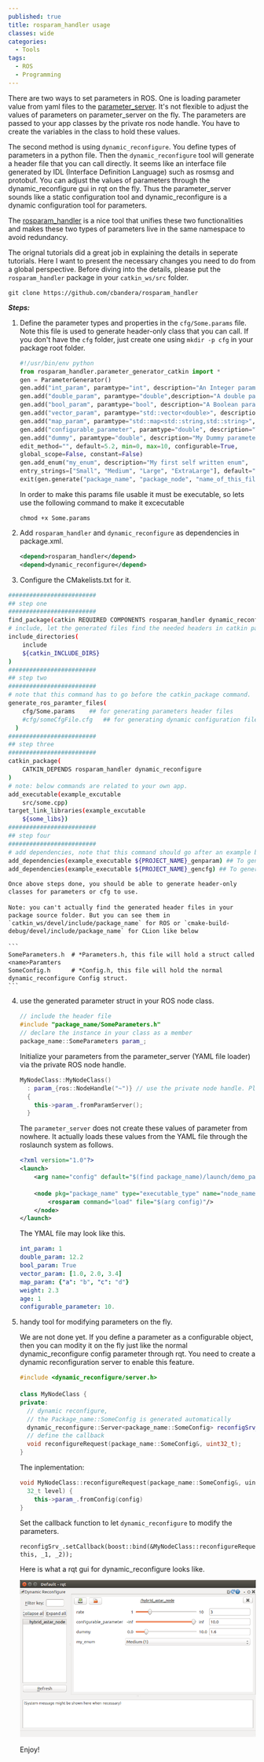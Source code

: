```yaml
---
published: true
title: rosparam_handler usage
classes: wide
categories:
  - Tools
tags:
  - ROS
  - Programming
---
```


There are two ways to set parameters in ROS. One is loading parameter value from yaml files to the [parameter_server](http://wiki.ros.org/Parameter%20Server). It's not flexible to adjust the values of parameters on parameter_server on the fly.
The parameters are passed to your app classes by the private ros node handle. You have to create the variables in the class to hold these values.

The second method is using `dynamic_reconfigure`. You define types of parameters in a python file. Then the `dynamic_reconfigure` tool will generate a header file that you can call directly. It seems like an interface file generated by IDL (Interface Definition Language) such as rosmsg and protobuf. You can adjust the values of parameters through the dynamic_reconfigure gui in rqt on the fly.
Thus the parameter_server sounds like a static configuration tool and dynamic_reconfigure is a dynamic configuration tool for parameters.

The [rosparam_handler](https://github.com/cbandera/rosparam_handler) is a nice tool that unifies these two functionalities and makes these two types of parameters live in the same namespace to avoid redundancy.


The orignal tutorials did a great job in explaining the details in seperate tutorials. Here I want to present the necessary changes you need to do from a global perspective. Before diving into the details, please put the `rosparam_handler` package in your `catkin_ws/src` folder.
```
git clone https://github.com/cbandera/rosparam_handler
```
***Steps:***   
1. Define the parameter types and properties in the `cfg/Some.params` file. Note this file is used to generate header-only class that you can call. If you don't have the `cfg` folder, just create one using `mkdir -p cfg` in your package root folder.   

    ```python
    #!/usr/bin/env python
    from rosparam_handler.parameter_generator_catkin import *
    gen = ParameterGenerator()
    gen.add("int_param", paramtype="int", description="An Integer parameter")
    gen.add("double_param", paramtype="double",description="A double parameter")
    gen.add("bool_param", paramtype="bool", description="A Boolean parameter")
    gen.add("vector_param", paramtype="std::vector<double>", description="A vector parameter")
    gen.add("map_param", paramtype="std::map<std::string,std::string>", description="A map parameter")
    gen.add("configurable_parameter", paramtype="double", description="This parameter can be set via dynamic_reconfigure", configurable=True)
    gen.add("dummy", paramtype="double", description="My Dummy parameter", level=0,
    edit_method="", default=5.2, min=0, max=10, configurable=True,
    global_scope=False, constant=False)
    gen.add_enum("my_enum", description="My first self written enum",
    entry_strings=["Small", "Medium", "Large", "ExtraLarge"], default="Medium")
    exit(gen.generate("package_name", "package_node", "name_of_this_file"))
    ```
    In order to make this params file usable it must be executable, so lets use the following command to make it excecutable
    ```
    chmod +x Some.params
    ```



2. Add `rosparam_handler` and `dynamic_reconfigure` as dependencies in package.xml.

    ```xml
    <depend>rosparam_handler</depend>
    <depend>dynamic_reconfigure</depend>
    ```

3. Configure the CMakelists.txt for it.
  ```bash
  #########################
  ## step one
  #########################
  find_package(catkin REQUIRED COMPONENTS rosparam_handler dynamic_reconfigure)
  # include, let the generated files find the needed headers in catkin packages
  include_directories(
      include
      ${catkin_INCLUDE_DIRS}
  )
  #########################
  ## step two
  #########################
  # note that this command has to go before the catkin_package command.
  generate_ros_paramter_files(
      cfg/Some.params    ## for generating parameters header files
      #cfg/someCfgFile.cfg   ## for generating dynamic configuration files
    )
  #########################
  ## step three
  #########################
  catkin_package(
      CATKIN_DEPENDS rosparam_handler dynamic_reconfigure
  )
  # note: below commands are related to your own app.
  add_executable(example_excutable
      src/some.cpp)
  target_link_libraries(example_excutable
      ${some_libs})
  #########################
  ## step four
  #########################
  # add dependencies, note that this command should go after an example build command like above
  add_dependencies(example_executable ${PROJECT_NAME}_genparam) ## To generate SomeParamters.h file
  add_dependencies(example_executable ${PROJECT_NAME}_gencfg) ## To generate SomeConfig.h file
  ```
    Once above steps done, you should be able to generate header-only classes for parameters or cfg to use.

    Note: you can't actually find the generated header files in your package source folder. But you can see them in `catkin_ws/devel/include/package_name` for ROS or `cmake-build-debug/devel/include/package_name` for CLion like below

    ```
    SomeParameters.h  # *Parameters.h, this file will hold a struct called <name>Paramters
    SomeConfig.h      # *Config.h, this file will hold the normal dynamic_reconfigure Config struct.
    ```

4. use the generated parameter struct in your ROS node class.
    ```c++
    // include the header file
    #include "package_name/SomeParameters.h"
    // declare the instance in your class as a member
    package_name::SomeParameters param_;
    ```
    Initialize your parameters from the parameter_server (YAML file loader) via the private ROS node handle.
    ```c++
    MyNodeClass::MyNodeClass()
      : param_{ros::NodeHandle("~")} // use the private node handle. Please use getPrivateNodeHandle() for nodelets
      {
        this->param_.fromParamServer();
      }
    ```

    The `parameter_server` does not create these values of parameter from nowhere. It actually loads these values from the YAML file through the roslaunch system as follows.

    ```xml
    <?xml version="1.0"?>
    <launch>
        <arg name="config" default="$(find package_name)/launch/demo_params.yaml" />

        <node pkg="package_name" type="executable_type" name="node_name" args="" output="screen" >
            <rosparam command="load" file="$(arg config)"/>
        </node>
    </launch>
    ```
    The YMAL file may look like this.
    ```yaml
    int_param: 1
    double_param: 12.2
    bool_param: True
    vector_param: [1.0, 2.0, 3.4]
    map_param: {"a": "b", "c": "d"}
    weight: 2.3
    age: 1
    configurable_parameter: 10.
    ```

5. handy tool for modifying parameters on the fly.

    We are not done yet. If you define a parameter as a configurable object, then you can modity it on the fly just like the normal dynamic_reconfigure config parameter through rqt. You need to create a dynamic reconfiguration server to enable this feature.

    ```c++
    #include <dynamic_reconfigure/server.h>

    class MyNodeClass {
    private:
      // dynamic reconfigure,
      // the Package_name::SomeConfig is generated automatically
      dynamic_reconfigure::Server<package_name::SomeConfig> reconfigSrv_; // Dynamic reconfiguration service
      // define the callback
      void reconfigureRequest(package_name::SomeConfig&, uint32_t);
    }
    ```
    The inplementation:
    ```c++
    void MyNodeClass::reconfigureRequest(package_name::SomeConfig&, uint
      32_t level) {
        this->param_.fromConfig(config)
    }
    ```
    Set the callback function to let `dynamic_reconfigure` to modify the parameters.
    ```
    reconfigSrv_.setCallback(boost::bind(&MyNodeClass::reconfigureRequest, this, _1, _2));
    ```

      Here is what a rqt gui for dynamic_reconfigure looks like.

      ![rqt](/assets/images/rosparam_handler.png)

      Enjoy!
